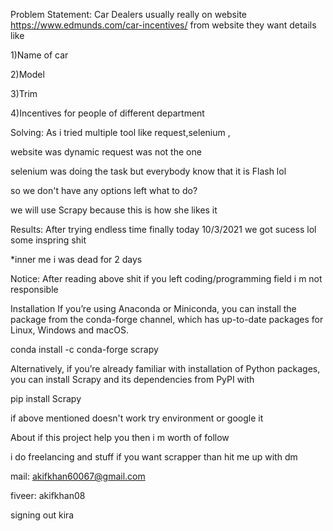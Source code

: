 Problem Statement:
Car Dealers usually really on website https://www.edmunds.com/car-incentives/ from website they want details like

1)Name of car

2)Model

3)Trim

4)Incentives for people of different department

Solving:
As i tried multiple tool like request,selenium ,

website was dynamic request was not the one

selenium was doing the task but everybody know that it is Flash lol

so we don't have any options left what to do?

we will use Scrapy because this is how she likes it

Results:
After trying endless time finally today 10/3/2021 we got sucess lol some inspring shit

*inner me i was dead for 2 days

Notice:
After reading above shit if you left coding/programming field i m not responsible

Installation
If you’re using Anaconda or Miniconda, you can install the package from the conda-forge channel, which has up-to-date packages for Linux, Windows and macOS.

conda install -c conda-forge scrapy

Alternatively, if you’re already familiar with installation of Python packages, you can install Scrapy and its dependencies from PyPI with

pip install Scrapy

if above mentioned doesn't work try environment or google it

About
if this project help you then i m worth of follow

i do freelancing and stuff if you want scrapper than hit me up with dm

mail: akifkhan60067@gmail.com

fiveer: akifkhan08

signing out kira
